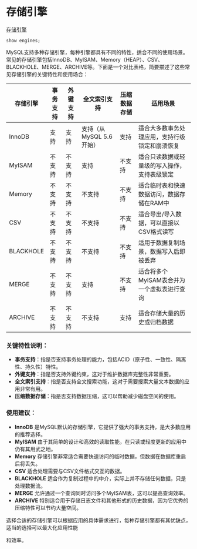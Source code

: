 # 存储引擎
[存储引擎](https://dev.mysql.com/doc/refman/8.0/en/storage-engines.html)
``` mysql
show engines;
```

MySQL支持多种存储引擎，每种引擎都具有不同的特性，适合不同的使用场景。常见的存储引擎包括InnoDB、MyISAM、Memory（HEAP）、CSV、BLACKHOLE、MERGE、ARCHIVE等。下面是一个对比表格，简要描述了这些常见存储引擎的关键特性和使用场合：

| 存储引擎      | 事务支持 | 外键支持 | 全文索引支持           | 压缩数据存储 | 适用场景                     |
|-----------|------|------|------------------|--------|--------------------------|
| InnoDB    | 支持   | 支持   | 支持（从MySQL 5.6开始） | 支持     | 适合大多数事务处理应用，支持行级锁定和崩溃恢复  |
| MyISAM    | 不支持  | 不支持  | 支持               | 不支持    | 适合只读数据或轻量级的写入操作，支持表级锁定   |
| Memory    | 不支持  | 不支持  | 不支持              | 不支持    | 适合临时表和快速数据访问，数据存储在RAM中   |
| CSV       | 不支持  | 不支持  | 不支持              | 不支持    | 适合导出/导入数据，可以直接以CSV格式读写   |
| BLACKHOLE | 不支持  | 不支持  | 不支持              | 不支持    | 适用于数据复制场景，数据写入后即被丢弃      |
| MERGE     | 不支持  | 不支持  | 支持               | 不支持    | 适合将多个MyISAM表合并为一个虚拟表进行查询 |
| ARCHIVE   | 不支持  | 不支持  | 不支持              | 支持     | 适合存储大量的历史或归档数据           |

### 关键特性说明：

- **事务支持**：指是否支持事务处理的能力，包括ACID（原子性、一致性、隔离性、持久性）特性。
- **外键支持**：指是否支持外键约束，这对于维护数据库完整性非常重要。
- **全文索引支持**：指是否支持全文搜索功能，这对于需要搜索大量文本数据的应用非常有用。
- **压缩数据存储**：指是否支持数据压缩，这可以帮助减少磁盘空间的使用。

### 使用建议：

- **InnoDB** 是MySQL默认的存储引擎，它提供了强大的事务支持，是大多数应用的推荐选择。
- **MyISAM** 由于其简单的设计和高效的读取性能，在只读或轻度更新的应用中仍有其用武之地。
- **Memory** 存储引擎非常适合需要快速访问的临时数据，但数据在数据库重启后将丢失。
- **CSV** 适合处理需要与CSV文件格式交互的数据。
- **BLACKHOLE** 适合作为复制过程中的中介，实际上并不存储任何数据，只是处理数据流。
- **MERGE** 允许通过一个查询同时访问多个MyISAM表，这可以提高查询效率。
- **ARCHIVE** 特别适合用于存储日志文件和其他形式的历史数据，因为它优秀的压缩特性可以节约大量空间。

选择合适的存储引擎可以根据应用的具体需求进行，每种存储引擎都有其优缺点，适当的选择可以最大化应用性能

和效率。